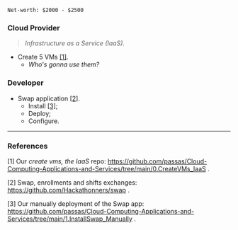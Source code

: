 ```
Net-worth: $2000 - $2500
```

### Cloud Provider
> *Infrastructure as a Service (IaaS).*
  - Create 5 VMs [[1]](0.CreateVMs_IaaS).
    - *Who's gonna use them?*

### Developer
  - Swap application [[2]](https://github.com/Hackathonners/swap).
    - Install [[3]](1.InstallSwap_Manually); 
    - Deploy;
    - Configure.


<hr>


### References

[1] Our *create vms, the IaaS* repo: https://github.com/passas/Cloud-Computing-Applications-and-Services/tree/main/0.CreateVMs_IaaS .

[2] Swap, enrollments and shifts exchanges: https://github.com/Hackathonners/swap .

[3] Our manually deployment of the Swap app: https://github.com/passas/Cloud-Computing-Applications-and-Services/tree/main/1.InstallSwap_Manually .
